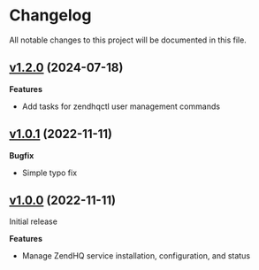 # Changelog

All notable changes to this project will be documented in this file.

## [v1.2.0](https://github.com/zendtech/puppet-zendhq/tree/v1.2.0) (2024-07-18)

**Features**

- Add tasks for zendhqctl user management commands

## [v1.0.1](https://github.com/zendtech/puppet-zendhq/tree/v1.0.1) (2022-11-11)

**Bugfix**

- Simple typo fix


## [v1.0.0](https://github.com/zendtech/puppet-zendhq/tree/v1.0.0) (2022-11-11)

Initial release

**Features**

- Manage ZendHQ service installation, configuration, and status
